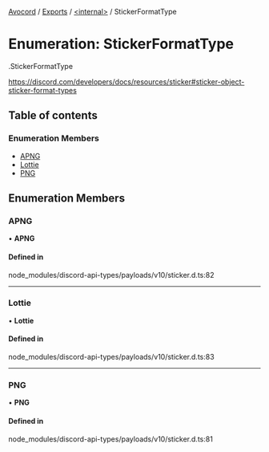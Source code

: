 [Avocord](../README.md) / [Exports](../modules.md) / [<internal\>](../modules/internal_.md) / StickerFormatType

# Enumeration: StickerFormatType

[<internal>](../modules/internal_.md).StickerFormatType

https://discord.com/developers/docs/resources/sticker#sticker-object-sticker-format-types

## Table of contents

### Enumeration Members

- [APNG](internal_.StickerFormatType.md#apng)
- [Lottie](internal_.StickerFormatType.md#lottie)
- [PNG](internal_.StickerFormatType.md#png)

## Enumeration Members

### APNG

• **APNG**

#### Defined in

node_modules/discord-api-types/payloads/v10/sticker.d.ts:82

___

### Lottie

• **Lottie**

#### Defined in

node_modules/discord-api-types/payloads/v10/sticker.d.ts:83

___

### PNG

• **PNG**

#### Defined in

node_modules/discord-api-types/payloads/v10/sticker.d.ts:81
